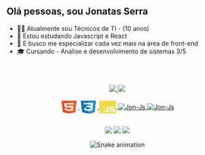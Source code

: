 ## Olá pessoas, sou Jonatas Serra

- 🥷🏽 Atualmente sou Técnicos de TI - (10 anos)
- 📖 Estou estudando Javascript e React
- 🔭 E busco me especializar cada vez mais na área de front-end
- 🎓 Cursando - Análise e desenvolvimento de sistemas 3/5

<br><br>

<div align="center">
  <a href="https://github.com/Jonatas-Serra">
  <img height="250em" src="https://github-readme-stats.vercel.app/api?username=Jonatas-Serra&show_icons=true&theme=tokyonight&include_all_commits=true&count_private=true"/>
  <img height="250em" src="https://github-readme-stats.vercel.app/api/top-langs/?username=Jonatas-Serra&&langs_count=7&theme=tokyonight"/>
</div>
  
  <div align="center" style="display: inline_block"><br>
  <img align="center" alt="Jon-HTML" height="30" width="40" src="https://raw.githubusercontent.com/devicons/devicon/master/icons/html5/html5-original.svg">
  <img align="center" alt="Jon-CSS" height="30" width="40" src="https://raw.githubusercontent.com/devicons/devicon/master/icons/css3/css3-original.svg">
  <img align="center" alt="Jon-Js" height="30" width="40" src="https://raw.githubusercontent.com/devicons/devicon/master/icons/javascript/javascript-plain.svg">
  <img align="center" alt="Jon-Js" height="30" width="40" src="https://cdn.jsdelivr.net/gh/devicons/devicon/icons/react/react-original-wordmark.svg">
  <img align="center" alt="Jon-Js" height="30" width="40" src="https://cdn.jsdelivr.net/gh/devicons/devicon/icons/typescript/typescript-original.svg">
</div>
  
  ##
  
  <div align="center"> 
  
  <a href="https://instagram.com/jonatas.serra" target="_blank"><img src="https://img.icons8.com/fluency/344/instagram-new.png" height="40px" target="_blank"></a>
  <a href = "mailto:jonatasserra@outlook.com"><img src="https://img.icons8.com/color/452/ms-outlook.png" height="40px" target="_blank"></a>
  <a href="https://www.linkedin.com/in/jonatasserra/" target="_blank"><img src="https://img.icons8.com/color/344/linkedin.png" height="40px" target="_blank"></a> 
 
  ![Snake animation](https://github.com/Jonatas-Serra/Jonatas-Serra/blob/output/github-contribution-grid-snake.svg)
 
</div>
